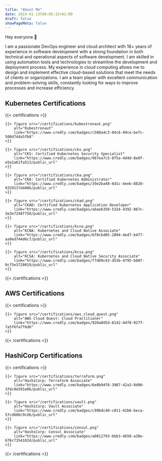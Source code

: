 ```yaml
---
title: "About Me"
date: 2019-01-13T00:05:15+01:00
draft: false
showPageMeta: false
---
```


Hey everyone 👋

I am a passionate DevOps engineer and cloud architect with 18+ years of experience in software development with a strong foundation in both technical and operational aspects of software development.
I am skilled in using automation tools and technologies to streamline the development and deployment process.
My experience in cloud computing allows me to design and implement effective cloud-based solutions that meet the needs of clients or organizations.
I am a team player with excellent communication and problem-solving skills, constantly looking for ways to improve processes and increase efficiency.

## Kubernetes Certifications

{{< certifications >}}

    {{< figure src="/certifications/kubestronaut.png"
        alt="Kubestronaut"
        link="https://www.credly.com/badges/c588a4c3-84c6-49ce-befc-500d74da5fb8"
    >}}

    {{< figure src="/certifications/cks.png"
        alt="CKS: Certified Kubernetes Security Specialist"
        link="https://www.credly.com/badges/967ea7c5-8f5a-4d4d-8e0f-e5e2a61fa513/public_url"
    >}}
    
    {{< figure src="/certifications/cka.png" 
        alt="CKA: Certified Kubernetes Administrator" 
        link="https://www.credly.com/badges/39e2ba48-6d1c-4eeb-8820-9329137eb08b/public_url" 
    >}}
    
    {{< figure src="/certifications/ckad.png" 
        alt="CKAD: Certified Kubernetes Application Developer" 
        link="https://www.credly.com/badges/abaeb350-5324-4392-867c-3e3e7248f758/public_url" 
    >}}
    
    {{< figure src="/certifications/kcna.png" 
        alt="KCNA: Kubernetes and Cloud Native Associate" 
        link="https://www.credly.com/badges/6f0cbd05-2894-4ed7-b4f7-aa9ed744d6c7/public_url" 
    >}}
    
    {{< figure src="/certifications/kcsa.png" 
        alt="KCSA: Kubernetes and Cloud Native Security Associate" 
        link="https://www.credly.com/badges/f7d89c43-d53b-4795-b607-0cf5e3720019/public_url" 
    >}}
    
{{< /certifications >}}

## AWS Certifications

{{< certifications >}}

    {{< figure src="/certifications/aws_cloud_quest.png" 
        alt="AWS Cloud Quest: Cloud Practitioner" 
        link="https://www.credly.com/badges/920a0d5d-8142-44f8-927f-7a5f6fa7f6d6" 
    >}}

{{< /certifications >}}

## HashiCorp Certifications

{{< certifications >}}

    {{< figure src="/certifications/terraform.png" 
        alt="HashiCorp: Terraform Associate" 
        link="https://www.credly.com/badges/6e8b94f8-3987-42a3-8d00-3fdc9e591e0b/public_url" 
    >}}
    
    {{< figure src="/certifications/vault.png" 
        alt="HashiCorp: Vault Associate" 
        link="https://www.credly.com/badges/c99bdc40-c011-41b6-beca-57cd606c9cdb/public_url" 
    >}}
    
    {{< figure src="/certifications/consul.png" 
        alt="HashiCorp: Consul Associate" 
        link="https://www.credly.com/badges/a0812793-bbb3-4650-a30e-676c7354183d/public_url" 
    >}}

{{< /certifications >}}
